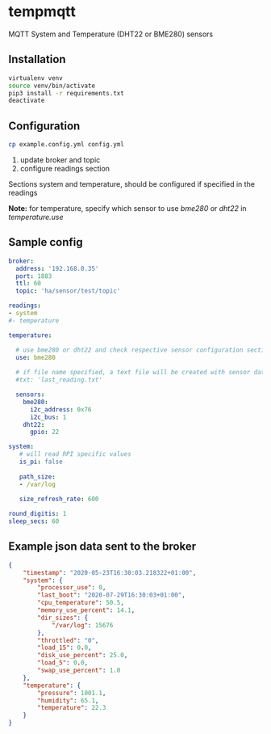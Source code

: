 # tempmqtt

MQTT System and Temperature (DHT22 or BME280) sensors

## Installation

```bash
virtualenv venv
source venv/bin/activate
pip3 install -r requirements.txt
deactivate
```

## Configuration

```bash
cp example.config.yml config.yml
```

1. update broker and topic
2. configure readings section

Sections system and temperature, should be configured if specified in the readings

**Note:** for temperature, specify which sensor to use *bme280* or *dht22* in *temperature.use*

## Sample config

```yaml
broker:
  address: '192.168.0.35'
  port: 1883
  ttl: 60
  topic: 'ha/sensor/test/topic'

readings:
- system
#- temperature

temperature:

  # use bme280 or dht22 and check respective sensor configuration section below
  use: bme280
  
  # if file name specified, a text file will be created with sensor data, useful for embedding in images
  #txt: 'last_reading.txt'

  sensors:
    bme280:
      i2c_address: 0x76
      i2c_bus: 1
    dht22:
      gpio: 22

system:
   # will read RPI specific values
   is_pi: false
   
   path_size:
   - /var/log
   
   size_refresh_rate: 600

round_digitis: 1
sleep_secs: 60
```

## Example json data sent to the broker
```json
{
    "timestamp": "2020-05-23T16:30:03.218322+01:00",
    "system": {
        "processor_use": 0,
        "last_boot": "2020-07-29T16:30:03+01:00",
        "cpu_temperature": 50.5,
        "memory_use_percent": 14.1,
        "dir_sizes": {
            "/var/log": 15676
        },
        "throttled": "0",
        "load_15": 0.0,
        "disk_use_percent": 25.0,
        "load_5": 0.0,
        "swap_use_percent": 1.0
    },
    "temperature": {
        "pressure": 1001.1,
        "humidity": 65.1,
        "temperature": 22.3
    }
}
```

